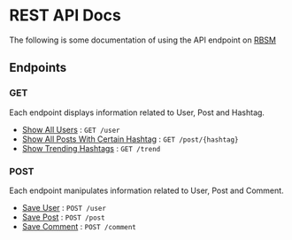 # REST API Docs

The following is some documentation of using the API endpoint on <a href="https://github.com/hafizulf/rbsm">RBSM</a>

## Endpoints

### GET

Each endpoint displays information related to User, Post and Hashtag.

* <a href="https://github.com/hafizulf/rbsm/blob/main/.RestAPI_Collection/user/get.md">Show All Users</a> : `GET /user`
* <a href="https://github.com/hafizulf/rbsm/blob/main/.RestAPI_Collection/post/get.md">Show All Posts With Certain Hashtag</a> : `GET /post/{hashtag}`
* <a href="https://github.com/hafizulf/rbsm/blob/main/.RestAPI_Collection/post/trending.md">Show Trending Hashtags</a> : `GET /trend`

### POST

Each endpoint manipulates information related to User, Post and Comment.

* <a href="https://github.com/hafizulf/rbsm/blob/main/.RestAPI_Collection/user/post.md">Save User</a> : `POST /user`
* <a href="https://github.com/hafizulf/rbsm/blob/main/.RestAPI_Collection/post/post.md">Save Post</a> : `POST /post`
* <a href="https://github.com/hafizulf/rbsm/blob/main/.RestAPI_Collection/comment/post.md">Save Comment</a> : `POST /comment`
